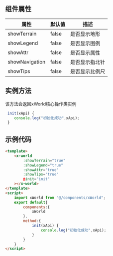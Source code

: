 <!--
 * @Autor: liu_x25@ecidi.com
 * @Date: 2021-11-01 16:23:22
 * @LastEditors: liu_x25@ecidi.com
 * @LastEditTime: 2021-11-01 17:28:57
 * @Description: 
-->

## 组件属性

|  属性  | 默认值  | 描述  |
|  ----  | ----   |----  |
| showTerrain  | false  | 是否显示地形 |
| showLegend   | false  | 是否显示图例 |
| showAttr   | false  | 是否显示属性 |
| showNavigation   | false  | 是否显示指北针 |
| showTips   | false  | 是否显示比例尺 |


## 实例方法

该方法会返回xWorld核心操作类实例
```javascript
 init(xApi) {
    console.log("初始化成功",xApi);
 }
```



## 示例代码
```html
<template>
    <x-world 
        :showTerrain="true"
        :showLegend="true"
        :showAttr="true"
        :showTips="true"
        @init="init"
    ></x-world>
</template>
<script>
    import xWorld from "@/components/xWorld";
    export default{
        components:{
            xWorld
        },
        method:{
            init(xApi) {
                console.log("初始化成功",xApi);
            }
        }
    }
</script>
```